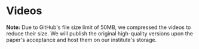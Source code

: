 # Videos

**Note:** Due to GitHub's file size limit of 50MB, we compressed the videos to reduce their size. We will publish the original high-quality versions upon the paper's acceptance and host them on our institute's storage.

